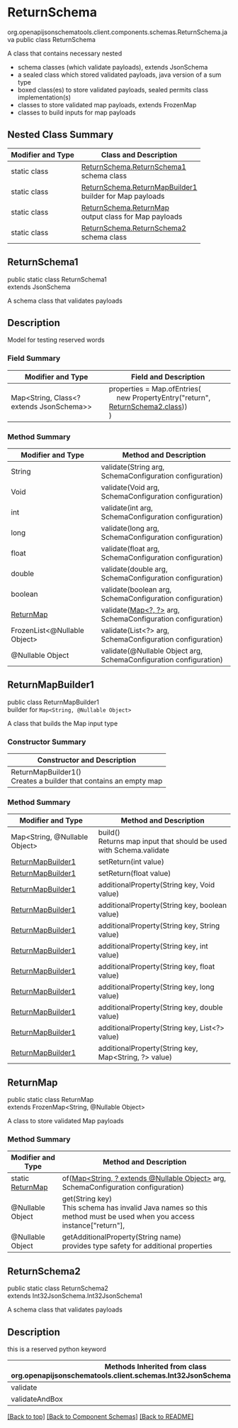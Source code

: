# ReturnSchema
org.openapijsonschematools.client.components.schemas.ReturnSchema.java
public class ReturnSchema

A class that contains necessary nested
- schema classes (which validate payloads), extends JsonSchema
- a sealed class which stored validated payloads, java version of a sum type
- boxed class(es) to store validated payloads, sealed permits class implementation(s)
- classes to store validated map payloads, extends FrozenMap
- classes to build inputs for map payloads

## Nested Class Summary
| Modifier and Type | Class and Description |
| ----------------- | ---------------------- |
| static class | [ReturnSchema.ReturnSchema1](#returnschema1)<br> schema class |
| static class | [ReturnSchema.ReturnMapBuilder1](#returnmapbuilder1)<br> builder for Map payloads |
| static class | [ReturnSchema.ReturnMap](#returnmap)<br> output class for Map payloads |
| static class | [ReturnSchema.ReturnSchema2](#returnschema2)<br> schema class |

## ReturnSchema1
public static class ReturnSchema1<br>
extends JsonSchema

A schema class that validates payloads

## Description
Model for testing reserved words

### Field Summary
| Modifier and Type | Field and Description |
| ----------------- | ---------------------- |
| Map<String, Class<? extends JsonSchema>> | properties = Map.ofEntries(<br>&nbsp;&nbsp;&nbsp;&nbsp;new PropertyEntry("return", [ReturnSchema2.class](#returnschema2)))<br>)<br> |

### Method Summary
| Modifier and Type | Method and Description |
| ----------------- | ---------------------- |
| String | validate(String arg, SchemaConfiguration configuration) |
| Void | validate(Void arg, SchemaConfiguration configuration) |
| int | validate(int arg, SchemaConfiguration configuration) |
| long | validate(long arg, SchemaConfiguration configuration) |
| float | validate(float arg, SchemaConfiguration configuration) |
| double | validate(double arg, SchemaConfiguration configuration) |
| boolean | validate(boolean arg, SchemaConfiguration configuration) |
| [ReturnMap](#returnmap) | validate([Map&lt;?, ?&gt;](#returnmapbuilder1) arg, SchemaConfiguration configuration) |
| FrozenList<@Nullable Object> | validate(List<?> arg, SchemaConfiguration configuration) |
| @Nullable Object | validate(@Nullable Object arg, SchemaConfiguration configuration) |
## ReturnMapBuilder1
public class ReturnMapBuilder1<br>
builder for `Map<String, @Nullable Object>`

A class that builds the Map input type

### Constructor Summary
| Constructor and Description |
| --------------------------- |
| ReturnMapBuilder1()<br>Creates a builder that contains an empty map |

### Method Summary
| Modifier and Type | Method and Description |
| ----------------- | ---------------------- |
| Map<String, @Nullable Object> | build()<br>Returns map input that should be used with Schema.validate |
| [ReturnMapBuilder1](#returnmapbuilder1) | setReturn(int value) |
| [ReturnMapBuilder1](#returnmapbuilder1) | setReturn(float value) |
| [ReturnMapBuilder1](#returnmapbuilder1) | additionalProperty(String key, Void value) |
| [ReturnMapBuilder1](#returnmapbuilder1) | additionalProperty(String key, boolean value) |
| [ReturnMapBuilder1](#returnmapbuilder1) | additionalProperty(String key, String value) |
| [ReturnMapBuilder1](#returnmapbuilder1) | additionalProperty(String key, int value) |
| [ReturnMapBuilder1](#returnmapbuilder1) | additionalProperty(String key, float value) |
| [ReturnMapBuilder1](#returnmapbuilder1) | additionalProperty(String key, long value) |
| [ReturnMapBuilder1](#returnmapbuilder1) | additionalProperty(String key, double value) |
| [ReturnMapBuilder1](#returnmapbuilder1) | additionalProperty(String key, List<?> value) |
| [ReturnMapBuilder1](#returnmapbuilder1) | additionalProperty(String key, Map<String, ?> value) |

## ReturnMap
public static class ReturnMap<br>
extends FrozenMap<String, @Nullable Object>

A class to store validated Map payloads

### Method Summary
| Modifier and Type | Method and Description |
| ----------------- | ---------------------- |
| static [ReturnMap](#returnmap) | of([Map<String, ? extends @Nullable Object>](#returnmapbuilder1) arg, SchemaConfiguration configuration) |
| @Nullable Object | get(String key)<br>This schema has invalid Java names so this method must be used when you access instance["return"],  |
| @Nullable Object | getAdditionalProperty(String name)<br>provides type safety for additional properties |

## ReturnSchema2
public static class ReturnSchema2<br>
extends Int32JsonSchema.Int32JsonSchema1

A schema class that validates payloads

## Description
this is a reserved python keyword

| Methods Inherited from class org.openapijsonschematools.client.schemas.Int32JsonSchema.Int32JsonSchema1 |
| ------------------------------------------------------------------ |
| validate                                                           |
| validateAndBox                                                     |

[[Back to top]](#top) [[Back to Component Schemas]](../../../README.md#Component-Schemas) [[Back to README]](../../../README.md)
